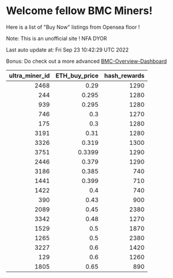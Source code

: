 # Welcome fellow BMC Miners!
Here is a list of "Buy Now" listings from Opensea floor !

Note: This is an unofficial site ! NFA DYOR

Last auto update at: Fri Sep 23 10:42:29 UTC 2022

Bonus: Do check out a more advanced [BMC-Overview-Dashboard](https://dune.com/defifunk/BMC-Overview-Dashboard)


|   ultra_miner_id |   ETH_buy_price |   hash_rewards |
|-----------------:|----------------:|---------------:|
|             2468 |          0.29   |           1290 |
|              244 |          0.295  |           1280 |
|              939 |          0.295  |           1280 |
|              746 |          0.3    |           1270 |
|              175 |          0.3    |           1280 |
|             3191 |          0.31   |           1280 |
|             3326 |          0.319  |           1300 |
|             3751 |          0.3399 |           1290 |
|             2446 |          0.379  |           1290 |
|             3186 |          0.385  |            740 |
|             1441 |          0.399  |            710 |
|             1422 |          0.4    |            740 |
|              390 |          0.43   |            900 |
|             2089 |          0.45   |           2380 |
|             3342 |          0.48   |           1270 |
|             1529 |          0.5    |           1870 |
|             1265 |          0.5    |           2380 |
|             3227 |          0.6    |           1420 |
|              129 |          0.6    |           1260 |
|             1805 |          0.65   |            890 |